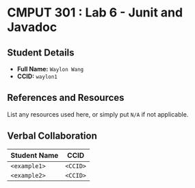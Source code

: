 # CMPUT 301 : Lab 6 - Junit and Javadoc

## Student Details

- **Full Name:** `Waylon Wang`
- **CCID:** `waylon1`

## References and Resources

List any resources used here, or simply put `N/A` if not applicable.

## Verbal Collaboration

| Student Name | CCID     |
| ------------ | -------- |
| `<example1>` | `<CCID>` |
| `<example2>` | `<CCID>` |
